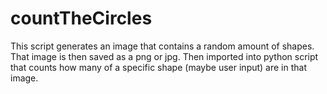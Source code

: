 # countTheCircles
This script generates an image that contains a random amount of shapes. That image is then saved as a png or jpg. Then imported into python script that counts how many of a specific shape (maybe user input) are in that image.
